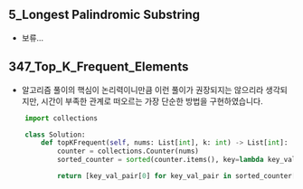 ## 5_Longest Palindromic Substring

- 보류...

## 347_Top_K_Frequent_Elements

- 알고리즘 풀이의 핵심이 논리력이니만큼 이런 풀이가 권장되지는 않으리라 생각되지만, 시간이 부족한 관계로 떠오르는 가장 단순한 방법을 구현하였습니다.

``` python
    import collections

    class Solution:
        def topKFrequent(self, nums: List[int], k: int) -> List[int]:
            counter = collections.Counter(nums)
            sorted_counter = sorted(counter.items(), key=lambda key_val_pair:key_val_pair[1], reverse=True)

            return [key_val_pair[0] for key_val_pair in sorted_counter[:k]]
```
